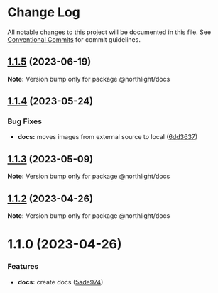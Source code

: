 # Change Log

All notable changes to this project will be documented in this file.
See [Conventional Commits](https://conventionalcommits.org) for commit guidelines.

## [1.1.5](https://github.com/mediatool/northlight/compare/@northlight/docs@1.1.4...@northlight/docs@1.1.5) (2023-06-19)

**Note:** Version bump only for package @northlight/docs





## [1.1.4](https://github.com/mediatool/northlight/compare/@northlight/docs@1.1.3...@northlight/docs@1.1.4) (2023-05-24)


### Bug Fixes

* **docs:** moves images from external source to local ([6dd3637](https://github.com/mediatool/northlight/commit/6dd36372b9384643a112b2b5875704eaf6608fff))





## [1.1.3](https://github.com/mediatool/northlight/compare/@northlight/docs@1.1.2...@northlight/docs@1.1.3) (2023-05-09)

**Note:** Version bump only for package @northlight/docs





## [1.1.2](https://github.com/mediatool/northlight/compare/@northlight/docs@1.1.1...@northlight/docs@1.1.2) (2023-04-26)

**Note:** Version bump only for package @northlight/docs





# 1.1.0 (2023-04-26)


### Features

* **docs:** create docs ([5ade974](https://github.com/mediatool/northlight/commit/5ade974f723d0106784396446ce2698758939fee))
